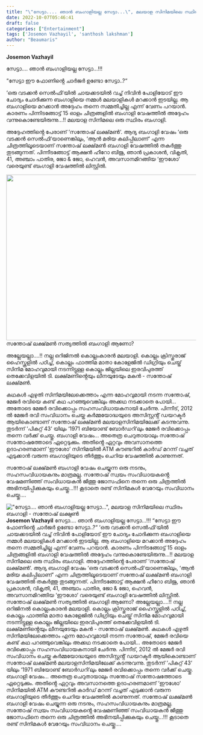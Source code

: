 ```yaml
---
title: "\"സേട്ടാ.... ഞാൻ ബംഗാളിയല്ല സേട്ടാ...\", മലയാള സിനിമയിലെ സ്ഥിരം ബംഗാളി - സന്തോഷ് ലക്ഷ്മൺ"
date: 2022-10-07T05:46:41
draft: false
categories: ["Entertainment"]
tags: ['Josemon Vazhayil', 'santhosh lakshman']
author: "Beaumaris"
---
```


<strong>Josemon Vazhayil </strong>

സേട്ടാ.... ഞാൻ ബംഗാളിയല്ല സേട്ടാ...!!!

“സേട്ടാ ഈ ഫോണിൻ്റെ ചാർജർ ഉണ്ടോ സേട്ടാ..?“

‘ഒരു വടക്കൻ സെൽഫി‘യിൽ ചായക്കടയിൽ വച്ച് നിവിൻ പോളിയോട് ഈ ചോദ്യം ചോദിക്കുന്ന ബംഗാളിയെ നമ്മൾ മലയാളികൾ മറക്കാൻ ഇടയില്ല. ആ ബംഗാളിയെ മറക്കാൻ അദ്ദേഹം തന്നെ സമ്മതിച്ചില്ല എന്ന് വേണം പറയാൻ. കാരണം പിന്നിടങ്ങോട്ട് 15 ഓളം ചിത്രങ്ങളിൽ ബംഗാളി വേഷത്തിൽ അദ്ദേഹം വന്നുകൊണ്ടേയിരുന്നു...!! മലയാള സിനിമലെ ഒരു സ്ഥിരം ബംഗാളി.

അദ്ദേഹത്തിൻ്റെ പേരാണ് ‘സന്തോഷ് ലക്ഷ്‌മൺ‘. ആദ്യ ബംഗാളി വേഷം ‘ഒരു വടക്കൻ സെൽഫി‘യാണെങ്കിലും, ‘ആൻ മരിയ കലിപ്പിലാണ്‘ എന്ന ചിത്രത്തിലൂടെയാണ് സന്തോഷ് ലക്ഷ്‌മൺ ബംഗാളി വേഷത്തിൽ തകർത്തു തുടങ്ങുന്നത്. പിന്നീടങ്ങോട്ട് ആക്ഷൻ ഹീറോ ബിജു, ഞാൻ പ്രകാശൻ, വികൃതി, 41, അഞ്ചാം പാതിര, ജോ &amp; ജോ, ഹെവൻ, അവസാനമിറങ്ങിയ ‘ഈശോ‘ വരെയുണ്ട് ബംഗാളി വേഷത്തിൽ ലിസ്റ്റിൽ.

<img class="size-full wp-image-353615 aligncenter" src="https://cdn.boolokam.com/articles/2022/10/r2rtt.jpg" alt="" width="660" height="440" />സന്തോഷ് ലക്ഷ്‌മൺ സത്യത്തിൽ ബംഗാളി ആണോ?

അല്ലേയല്ലാ....!! നല്ല ഒറിജിനൽ കൊല്ലംകാരൻ മലയാളി. കൊല്ലം ക്രിസ്തുരാജ് ഹൈസ്കൂളിൽ പഠിച്ച്, കൊല്ലം ഫാത്തിമ മാതാ കോളേജിൽ ഡിഗ്രിയും ചെയ്ത് സിനിമ മോഹവുമായി നടന്നിട്ടുള്ള കൊല്ലം ജില്ലയിലെ ഇരവിപുരത്ത് തെക്കേവിളയിൽ ടി. ലക്ഷ്‌മണിൻ്റെയും ലീനയുടേയും മകൻ - സന്തോഷ് ലക്ഷ്‌മൺ.

കഥകൾ എഴുതി സിനിമയിലേക്കെത്താം എന്ന മോഹവുമായി നടന്ന സന്തോഷ്, മേജർ രവിയെ കണ്ട് കഥ പറഞ്ഞുവെങ്കിലും അക്കഥ നടക്കാതെ പോയി... അതോടെ മേജർ രവിക്കൊപ്പം സഹസംവിധായകനായി ചേർന്നു. പിന്നീട്, 2012 ൽ മേജർ രവി സംവിധാനം ചെയ്ത കർമ്മയോദ്ധയുടെ അസിസ്റ്റൻ്റ് ഡയറക്ടർ ആയികൊണ്ടാണ് സന്തോഷ് ലക്ഷ്‌മൺ മലയാളസിനിമയിലേക്ക് കടന്നുവന്നു. തുടർന്ന് ‘പികറ്റ് 43‘ യിലും ‘1971 ബിയോണ്ട് ബോർഡറി‘ലും മേജർ രവിക്കൊപ്പം തന്നെ വർക്ക് ചെയ്തു.
ബംഗാളി വേഷം... അതെത്ര ചെറുതായാലും സന്തോഷ് സന്തോഷത്തോടെ ഏറ്റെടുക്കും. അതിൻ്റെ ഏറ്റവും അവസാനത്തെ ഉദാഹരണമാണ് ‘ഈശോ‘ സിനിമയിൽ ATM കൗണ്ടറിൽ കാർഡ് മറന്ന് വച്ചത് എടുക്കാൻ വരുന്ന ബംഗാളിയുടെ തീർത്തും ചെറിയ വേഷത്തിൽ കാണുന്നത്.

സന്തോഷ് ലക്ഷ്‌മൺ ബംഗാളി വേഷം ചെയ്യുന്ന ഒരു നടനും, സഹസംവിധായകനും മാത്രമല്ല. സന്തോഷ് സ്വയം സംവിധായകൻ്റെ വേഷമണിഞ്ഞ് സംവിധായകൻ ജീത്തു ജോസഫിനെ തന്നെ ഒരു ചിത്രത്തിൽ അഭിനയിപ്പിക്കുകയും ചെയ്തു...!!! കൂടാതെ രണ്ട് സിനിമകൾ വേറേയും സംവിധാനം ചെയ്തു....


!["സേട്ടാ.... ഞാൻ ബംഗാളിയല്ല സേട്ടാ...", മലയാള സിനിമയിലെ സ്ഥിരം ബംഗാളി - സന്തോഷ് ലക്ഷ്മൺ](https://cdn.boolokam.com/articles/2022/10/r2rtt.jpg)**Josemon Vazhayil** സേട്ടാ.... ഞാൻ ബംഗാളിയല്ല സേട്ടാ...!!! “സേട്ടാ ഈ ഫോണിൻ്റെ ചാർജർ ഉണ്ടോ സേട്ടാ..?“ ‘ഒരു വടക്കൻ സെൽഫി‘യിൽ ചായക്കടയിൽ വച്ച് നിവിൻ പോളിയോട് ഈ ചോദ്യം ചോദിക്കുന്ന ബംഗാളിയെ നമ്മൾ മലയാളികൾ മറക്കാൻ ഇടയില്ല. ആ ബംഗാളിയെ മറക്കാൻ അദ്ദേഹം തന്നെ സമ്മതിച്ചില്ല എന്ന് വേണം പറയാൻ. കാരണം പിന്നിടങ്ങോട്ട് 15 ഓളം ചിത്രങ്ങളിൽ ബംഗാളി വേഷത്തിൽ അദ്ദേഹം വന്നുകൊണ്ടേയിരുന്നു...!! മലയാള സിനിമലെ ഒരു സ്ഥിരം ബംഗാളി. അദ്ദേഹത്തിൻ്റെ പേരാണ് ‘സന്തോഷ് ലക്ഷ്‌മൺ‘. ആദ്യ ബംഗാളി വേഷം ‘ഒരു വടക്കൻ സെൽഫി‘യാണെങ്കിലും, ‘ആൻ മരിയ കലിപ്പിലാണ്‘ എന്ന ചിത്രത്തിലൂടെയാണ് സന്തോഷ് ലക്ഷ്‌മൺ ബംഗാളി വേഷത്തിൽ തകർത്തു തുടങ്ങുന്നത്. പിന്നീടങ്ങോട്ട് ആക്ഷൻ ഹീറോ ബിജു, ഞാൻ പ്രകാശൻ, വികൃതി, 41, അഞ്ചാം പാതിര, ജോ & ജോ, ഹെവൻ, അവസാനമിറങ്ങിയ ‘ഈശോ‘ വരെയുണ്ട് ബംഗാളി വേഷത്തിൽ ലിസ്റ്റിൽ. സന്തോഷ് ലക്ഷ്‌മൺ സത്യത്തിൽ ബംഗാളി ആണോ? അല്ലേയല്ലാ....!! നല്ല ഒറിജിനൽ കൊല്ലംകാരൻ മലയാളി. കൊല്ലം ക്രിസ്തുരാജ് ഹൈസ്കൂളിൽ പഠിച്ച്, കൊല്ലം ഫാത്തിമ മാതാ കോളേജിൽ ഡിഗ്രിയും ചെയ്ത് സിനിമ മോഹവുമായി നടന്നിട്ടുള്ള കൊല്ലം ജില്ലയിലെ ഇരവിപുരത്ത് തെക്കേവിളയിൽ ടി. ലക്ഷ്‌മണിൻ്റെയും ലീനയുടേയും മകൻ - സന്തോഷ് ലക്ഷ്‌മൺ. കഥകൾ എഴുതി സിനിമയിലേക്കെത്താം എന്ന മോഹവുമായി നടന്ന സന്തോഷ്, മേജർ രവിയെ കണ്ട് കഥ പറഞ്ഞുവെങ്കിലും അക്കഥ നടക്കാതെ പോയി... അതോടെ മേജർ രവിക്കൊപ്പം സഹസംവിധായകനായി ചേർന്നു. പിന്നീട്, 2012 ൽ മേജർ രവി സംവിധാനം ചെയ്ത കർമ്മയോദ്ധയുടെ അസിസ്റ്റൻ്റ് ഡയറക്ടർ ആയികൊണ്ടാണ് സന്തോഷ് ലക്ഷ്‌മൺ മലയാളസിനിമയിലേക്ക് കടന്നുവന്നു. തുടർന്ന് ‘പികറ്റ് 43‘ യിലും ‘1971 ബിയോണ്ട് ബോർഡറി‘ലും മേജർ രവിക്കൊപ്പം തന്നെ വർക്ക് ചെയ്തു. ബംഗാളി വേഷം... അതെത്ര ചെറുതായാലും സന്തോഷ് സന്തോഷത്തോടെ ഏറ്റെടുക്കും. അതിൻ്റെ ഏറ്റവും അവസാനത്തെ ഉദാഹരണമാണ് ‘ഈശോ‘ സിനിമയിൽ ATM കൗണ്ടറിൽ കാർഡ് മറന്ന് വച്ചത് എടുക്കാൻ വരുന്ന ബംഗാളിയുടെ തീർത്തും ചെറിയ വേഷത്തിൽ കാണുന്നത്. സന്തോഷ് ലക്ഷ്‌മൺ ബംഗാളി വേഷം ചെയ്യുന്ന ഒരു നടനും, സഹസംവിധായകനും മാത്രമല്ല. സന്തോഷ് സ്വയം സംവിധായകൻ്റെ വേഷമണിഞ്ഞ് സംവിധായകൻ ജീത്തു ജോസഫിനെ തന്നെ ഒരു ചിത്രത്തിൽ അഭിനയിപ്പിക്കുകയും ചെയ്തു...!!! കൂടാതെ രണ്ട് സിനിമകൾ വേറേയും സംവിധാനം ചെയ്തു....
